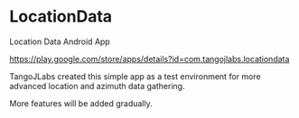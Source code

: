 # LocationData
Location Data Android App

https://play.google.com/store/apps/details?id=com.tangojlabs.locationdata

TangoJLabs created this simple app as a test environment for more advanced location and azimuth data gathering.

More features will be added gradually.
